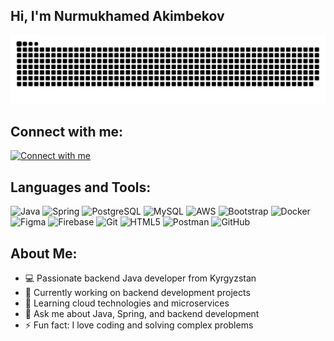 ## Hi, I'm Nurmukhamed Akimbekov

![snake gif](https://github.com/Platane/snk/raw/output/github-contribution-grid-snake.svg)

## Connect with me:
[![Connect with me](https://img.shields.io/badge/Click%20here%20to%20connect%20%F0%9F%93%A3-0077B5?style=for-the-badge&logo=linkedin&logoColor=white)](http://rb.gy/4u4po5)


## Languages and Tools:
![Java](https://img.shields.io/badge/Java-007396?style=for-the-badge&logo=java&logoColor=white)
![Spring](https://img.shields.io/badge/Spring-6DB33F?style=for-the-badge&logo=spring&logoColor=white)
![PostgreSQL](https://img.shields.io/badge/PostgreSQL-336791?style=for-the-badge&logo=postgresql&logoColor=white)
![MySQL](https://img.shields.io/badge/MySQL-4479A1?style=for-the-badge&logo=mysql&logoColor=white)
![AWS](https://img.shields.io/badge/AWS-FF9900?style=for-the-badge&logo=amazon-aws&logoColor=white)
![Bootstrap](https://img.shields.io/badge/Bootstrap-563D7C?style=for-the-badge&logo=bootstrap&logoColor=white)
![Docker](https://img.shields.io/badge/Docker-2496ED?style=for-the-badge&logo=docker&logoColor=white)
![Figma](https://img.shields.io/badge/Figma-00C4CC?style=for-the-badge&logo=figma&logoColor=white)
![Firebase](https://img.shields.io/badge/Firebase-FFCA28?style=for-the-badge&logo=firebase&logoColor=black)
![Git](https://img.shields.io/badge/Git-F05032?style=for-the-badge&logo=git&logoColor=white)
![HTML5](https://img.shields.io/badge/HTML5-E34F26?style=for-the-badge&logo=html5&logoColor=white)
![Postman](https://img.shields.io/badge/Postman-FF6C37?style=for-the-badge&logo=postman&logoColor=white)
![GitHub](https://img.shields.io/badge/GitHub-181717?style=for-the-badge&logo=github&logoColor=white)

## About Me:
- 💻 Passionate backend Java developer from Kyrgyzstan
- 🔧 Currently working on backend development projects
- 🚀 Learning cloud technologies and microservices
- 💬 Ask me about Java, Spring, and backend development
- ⚡ Fun fact: I love coding and solving complex problems
